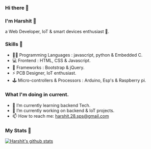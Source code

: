 ### Hi there 👋

<h3> I'm Harshit 🤵‍</h3>
<p>a Web Developer, IoT & smart devices enthusiast 📢.</p>

<h3>Skills 🎯</h3>

- 👨‍💻 Programming Languages : javascript, python & Embedded C. 
- 💻 Frontend : HTML, CSS & Javascript.
- 🦄 Frameworks : Bootstrap & jQuery.
- ⚡ PCB Designer, IoT enthusiast.
- 🕹️ Micro-controllers & Processors : Arduino, Esp's & Raspberry pi. 

<h3>What I'm doing in current.</h3>

- 🌱 I’m currently learning backend Tech.
- 🔭 I’m currently working on backend & IoT projects.
- 📫 How to reach me: harshit.28.sps@gmail.com

<h3>My Stats 💯</h3>

[![Harshit's github stats](https://github-readme-stats.vercel.app/api?username=harshitg123&show_icons=true&theme=tokyonight)](https://github.com/harshitg123/github-readme-stats)


<!--
- 👯 I’m looking to collaborate on ...
- 🤔 I’m looking for help with ...
- 💬 Ask me about ...
- 😄 Pronouns: ...
- ⚡ Fun fact: ...
-->
